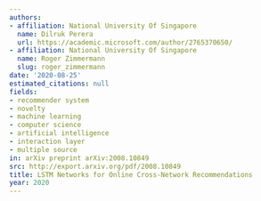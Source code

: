 ```yaml
---
authors:
- affiliation: National University Of Singapore
  name: Dilruk Perera
  url: https://academic.microsoft.com/author/2765370650/
- affiliation: National University Of Singapore
  name: Roger Zimmermann
  slug: roger_zimmermann
date: '2020-08-25'
estimated_citations: null
fields:
- recommender system
- novelty
- machine learning
- computer science
- artificial intelligence
- interaction layer
- multiple source
in: arXiv preprint arXiv:2008.10849
src: http://export.arxiv.org/pdf/2008.10849
title: LSTM Networks for Online Cross-Network Recommendations
year: 2020
---
```


